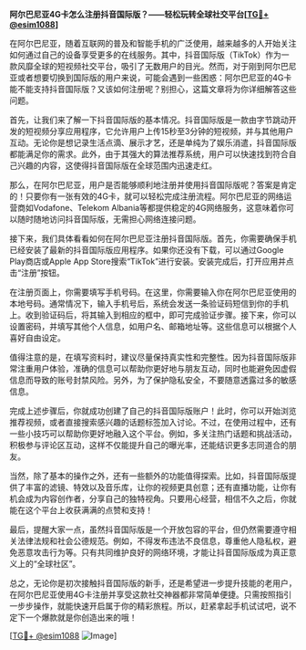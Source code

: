 **阿尔巴尼亚4G卡怎么注册抖音国际版？——轻松玩转全球社交平台[[TG💪+ @esim1088](https://t.me/s/esim1088)]**

在阿尔巴尼亚，随着互联网的普及和智能手机的广泛使用，越来越多的人开始关注如何通过自己的设备享受更多的在线服务。其中，抖音国际版（TikTok）作为一款风靡全球的短视频社交平台，吸引了无数用户的目光。然而，对于刚到阿尔巴尼亚或者想要切换到国际版的用户来说，可能会遇到一些困惑：阿尔巴尼亚的4G卡能不能支持抖音国际版？又该如何注册呢？别担心，这篇文章将为你详细解答这些问题。

首先，让我们来了解一下抖音国际版的基本情况。抖音国际版是一款由字节跳动开发的短视频分享应用程序，它允许用户上传15秒至3分钟的短视频，并与其他用户互动。无论你是想记录生活点滴、展示才艺，还是单纯为了娱乐消遣，抖音国际版都能满足你的需求。此外，由于其强大的算法推荐系统，用户可以快速找到符合自己兴趣的内容，这使得抖音国际版在全球范围内迅速走红。

那么，在阿尔巴尼亚，用户是否能够顺利地注册并使用抖音国际版呢？答案是肯定的！只要你有一张有效的4G卡，就可以轻松完成注册流程。阿尔巴尼亚的网络运营商如Vodafone、Telekom Albania等都提供稳定的4G网络服务，这意味着你可以随时随地访问抖音国际版，无需担心网络连接问题。

接下来，我们具体看看如何在阿尔巴尼亚注册抖音国际版。首先，你需要确保手机已经安装了最新的抖音国际版应用程序。如果你还没有下载，可以通过Google Play商店或Apple App Store搜索“TikTok”进行安装。安装完成后，打开应用并点击“注册”按钮。

在注册页面上，你需要填写手机号码。在这里，你需要输入你在阿尔巴尼亚使用的本地号码。通常情况下，输入手机号后，系统会发送一条验证码短信到你的手机上。收到验证码后，将其输入到相应的框中，即可完成验证步骤。接下来，你可以设置密码，并填写其他个人信息，如用户名、邮箱地址等。这些信息可以根据个人喜好自由设定。

值得注意的是，在填写资料时，建议尽量保持真实性和完整性。因为抖音国际版非常注重用户体验，准确的信息可以帮助你更好地与朋友互动，同时也能避免因虚假信息而导致的账号封禁风险。另外，为了保护隐私安全，不要随意透露过多的敏感信息。

完成上述步骤后，你就成功创建了自己的抖音国际版账户！此时，你可以开始浏览推荐视频，或者直接搜索感兴趣的话题标签加入讨论。不过，在使用过程中，还有一些小技巧可以帮助你更好地融入这个平台。例如，多关注热门话题和挑战活动，积极参与评论区互动，这样不仅能提升自己的曝光率，还能结识更多志同道合的朋友。

当然，除了基本的操作之外，还有一些额外的功能值得探索。比如，抖音国际版提供了丰富的滤镜、特效以及音乐库，让你的视频更具创意；还有直播功能，让你有机会成为内容创作者，分享自己的独特视角。只要用心经营，相信不久之后，你就能在这个平台上收获满满的点赞和支持！

最后，提醒大家一点，虽然抖音国际版是一个开放包容的平台，但仍然需要遵守相关法律法规和社会公德规范。例如，不得发布违法不良信息，尊重他人隐私权，避免恶意攻击行为等。只有共同维护良好的网络环境，才能让抖音国际版成为真正意义上的“全球社区”。

总之，无论你是初次接触抖音国际版的新手，还是希望进一步提升技能的老用户，在阿尔巴尼亚使用4G卡注册并享受这款社交神器都非常简单便捷。只需按照指引一步步操作，就能快速开启属于你的精彩旅程。所以，赶紧拿起手机试试吧，说不定下一个爆款就是你创造出来的哦！

[[TG💪+ @esim1088](https://t.me/s/esim1088) ![Image](https://i.postimg.cc/4NQfJmqS/Snipaste-2025-05-13-00-14-12.png)]